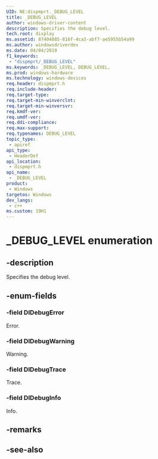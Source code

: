 ```yaml
---
UID: NE:dispmprt._DEBUG_LEVEL
title: _DEBUG_LEVEL
author: windows-driver-content
description: Specifies the debug level.
tech.root: display
ms.assetid: 87404085-816f-4ca3-abf7-ae5955b54a99
ms.author: windowsdriverdev
ms.date: 04/04/2019 
f1_keywords:
 - "dispmprt/_DEBUG_LEVEL"
ms.keywords: _DEBUG_LEVEL, DEBUG_LEVEL, 
ms.prod: windows-hardware
ms.technology: windows-devices
req.header: dispmprt.h
req.include-header:
req.target-type:
req.target-min-winverclnt:
req.target-min-winversvr:
req.kmdf-ver:
req.umdf-ver:
req.ddi-compliance:
req.max-support:
req.typenames: DEBUG_LEVEL
topic_type: 
 - apiref
api_type: 
 - HeaderDef
api_location: 
 - dispmprt.h
api_name: 
 - _DEBUG_LEVEL
product: 
 - Windows
targetos: Windows
dev_langs:
 - c++
ms.custom: 19H1
---
```


# _DEBUG_LEVEL enumeration

## -description

Specifies the debug level.

## -enum-fields

### -field DlDebugError

Error.

### -field DlDebugWarning

Warning.

### -field DlDebugTrace

Trace.

### -field DlDebugInfo 

Info.

## -remarks

## -see-also

